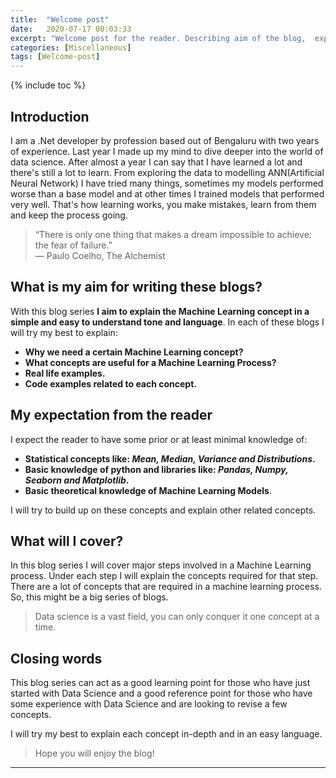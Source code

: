 ```yaml
---
title:  "Welcome post"
date:   2020-07-17 00:03:33
excerpt: "Welcome post for the reader. Describing aim of the blog,  expectation from reader and concepts I will cover."
categories: [Miscellaneous]
tags: [Welcome-post]
---
```

{% include toc %}

## Introduction
I am a .Net developer by profession based out of Bengaluru with two years of experience. Last year I made up my mind to dive deeper into the world of data science. After almost a year I can say that I have learned a lot and there's still a lot to learn. From exploring the data to modelling ANN(Artificial Neural Network) I have tried many things, sometimes my models performed worse than a base model and at other times I trained models that performed very well. That's how learning works, you make mistakes, learn from them and keep the process going.

> “There is only one thing that makes a dream impossible to achieve: the fear of failure.”  
>― Paulo Coelho, The Alchemist 

## What is my aim for writing these blogs?

With this blog series **I aim to explain the Machine Learning concept in a simple and easy to understand tone and language**. In each of these blogs I will try my best to explain:
 - **Why we need a certain Machine Learning concept?**
 - **What concepts are useful for a Machine Learning Process?**
 - **Real life examples.**
 - **Code examples related to each concept.**
 
 ## My expectation from the reader

 I expect the reader to have some prior or at least minimal knowledge of:
 - **Statistical concepts like: _Mean, Median, Variance and Distributions_.**
 - **Basic knowledge of python and libraries like: _Pandas, Numpy, Seaborn and Matplotlib_.**
 - **Basic theoretical knowledge of Machine Learning Models**.  

I will try to build up on these concepts and explain other related concepts.  

## What will I cover?

In this blog series I will cover major steps involved in a Machine Learning process. Under each step I will explain the concepts required for that step. There are a lot of concepts that are required in a machine learning process. So, this might be a big series of blogs.  

> Data science is a vast field, you can only conquer it one concept at a time.

## Closing words
This blog series can act as a good learning point for those who have just started with Data Science and a good reference point for those who have some experience with Data Science and are looking to revise a few concepts.

I will try my best to explain each concept in-depth and in an easy language.

> Hope you will enjoy the blog!

***